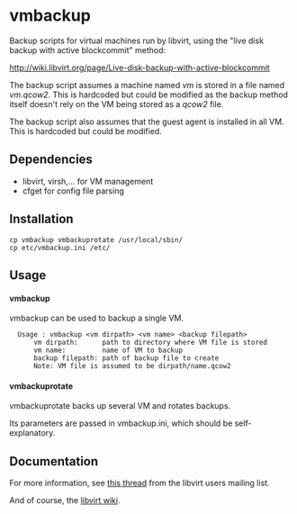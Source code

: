 # vmbackup

Backup scripts for virtual machines run by libvirt, using the "live disk backup with active blockcommit" method:

http://wiki.libvirt.org/page/Live-disk-backup-with-active-blockcommit

The backup script assumes a machine named *vm* is stored in a file named *vm.qcow2*. This is hardcoded but could be modified as the backup method itself doesn't rely on the VM being stored as a *qcow2* file.

The backup script also assumes that the guest agent is installed in all VM. This is hardcoded but could be modified.

## Dependencies

  - libvirt, virsh,... for VM management
  - cfget for config file parsing

## Installation

    cp vmbackup vmbackuprotate /usr/local/sbin/
    cp etc/vmbackup.ini /etc/

## Usage

#### vmbackup

vmbackup can be used to backup a single VM.

      Usage : vmbackup <vm dirpath> <vm name> <backup filepath>
          vm dirpath:      path to directory where VM file is stored
          vm name:         name of VM to backup
          backup filepath: path of backup file to create
          Note: VM file is assumed to be dirpath/name.qcow2

#### vmbackuprotate

vmbackuprotate backs up several VM and rotates backups.

Its parameters are passed in vmbackup.ini, which should be self-explanatory.

## Documentation

For more information, see [this thread](https://www.redhat.com/archives/libvirt-users/2015-September/msg00037.html) from the libvirt users mailing list.

And of course, the [libvirt wiki](http://wiki.libvirt.org/).
